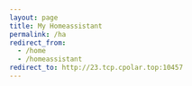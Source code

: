 ```yaml
---
layout: page
title: My Homeassistant
permalink: /ha
redirect_from:
  - /home
  - /homeassistant
redirect_to: http://23.tcp.cpolar.top:10457
---
```

